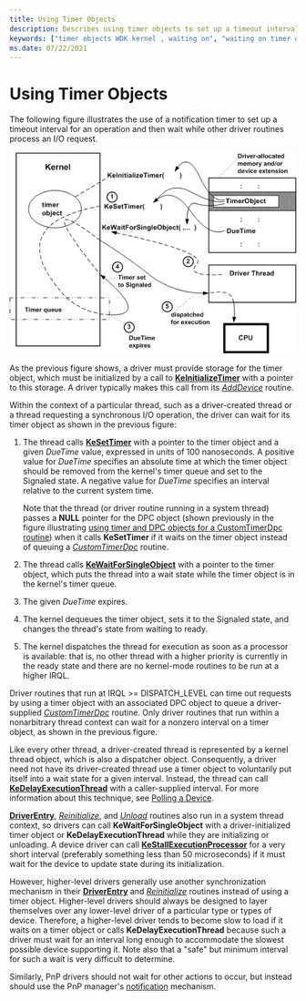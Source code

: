 ```yaml
---
title: Using Timer Objects
description: Describes using timer objects to set up a timeout interval for an operation and then wait while other driver routines process an I/O request.
keywords: ["timer objects WDK kernel , waiting on", "waiting on timer objects", "notification timers WDK kernel", "KeDelayExecutionThread", "KeWaitForSingleObject", "KeInitializeTimer", "KeSetTimer", "DueTime values"]
ms.date: 07/22/2021
---
```


# Using Timer Objects

The following figure illustrates the use of a notification timer to set up a timeout interval for an operation and then wait while other driver routines process an I/O request.

![diagram illustrating waiting for a timer object.](images/3ketimer.png)

As the previous figure shows, a driver must provide storage for the timer object, which must be initialized by a call to [**KeInitializeTimer**](/windows-hardware/drivers/ddi/wdm/nf-wdm-keinitializetimer) with a pointer to this storage. A driver typically makes this call from its [*AddDevice*](/windows-hardware/drivers/ddi/wdm/nc-wdm-driver_add_device) routine.

Within the context of a particular thread, such as a driver-created thread or a thread requesting a synchronous I/O operation, the driver can wait for its timer object as shown in the previous figure:

1. The thread calls [**KeSetTimer**](/windows-hardware/drivers/ddi/wdm/nf-wdm-kesettimer) with a pointer to the timer object and a given *DueTime* value, expressed in units of 100 nanoseconds. A positive value for *DueTime* specifies an absolute time at which the timer object should be removed from the kernel's timer queue and set to the Signaled state. A negative value for *DueTime* specifies an interval relative to the current system time.

    Note that the thread (or driver routine running in a system thread) passes a **NULL** pointer for the DPC object (shown previously in the figure illustrating [using timer and DPC objects for a CustomTimerDpc routine](registering-and-queuing-a-customtimerdpc-routine.md)) when it calls **KeSetTimer** if it waits on the timer object instead of queuing a [*CustomTimerDpc*](using-a-customtimerdpc-routine.md) routine.

1. The thread calls [**KeWaitForSingleObject**](/windows-hardware/drivers/ddi/wdm/nf-wdm-kewaitforsingleobject) with a pointer to the timer object, which puts the thread into a wait state while the timer object is in the kernel's timer queue.

1. The given *DueTime* expires.

1. The kernel dequeues the timer object, sets it to the Signaled state, and changes the thread's state from waiting to ready.

1. The kernel dispatches the thread for execution as soon as a processor is available: that is, no other thread with a higher priority is currently in the ready state and there are no kernel-mode routines to be run at a higher IRQL.

Driver routines that run at IRQL >= DISPATCH_LEVEL can time out requests by using a timer object with an associated DPC object to queue a driver-supplied [*CustomTimerDpc*](using-a-customtimerdpc-routine.md) routine. Only driver routines that run within a nonarbitrary thread context can wait for a nonzero interval on a timer object, as shown in the previous figure.

Like every other thread, a driver-created thread is represented by a kernel thread object, which is also a dispatcher object. Consequently, a driver need not have its driver-created thread use a timer object to voluntarily put itself into a wait state for a given interval. Instead, the thread can call [**KeDelayExecutionThread**](/windows-hardware/drivers/ddi/wdm/nf-wdm-kedelayexecutionthread) with a caller-supplied interval. For more information about this technique, see [Polling a Device](avoid-polling-devices.md).

[**DriverEntry**](/windows-hardware/drivers/ddi/wdm/nc-wdm-driver_initialize), [*Reinitialize*](/windows-hardware/drivers/ddi/ntddk/nc-ntddk-driver_reinitialize), and [*Unload*](/windows-hardware/drivers/ddi/wdm/nc-wdm-driver_unload) routines also run in a system thread context, so drivers can call **KeWaitForSingleObject** with a driver-initialized timer object or **KeDelayExecutionThread** while they are initializing or unloading. A device driver can call [**KeStallExecutionProcessor**](/windows-hardware/drivers/ddi/ntifs/nf-ntifs-kestallexecutionprocessor) for a very short interval (preferably something less than 50 microseconds) if it must wait for the device to update state during its initialization.

However, higher-level drivers generally use another synchronization mechanism in their [**DriverEntry**](/windows-hardware/drivers/ddi/wdm/nc-wdm-driver_initialize) and [*Reinitialize*](/windows-hardware/drivers/ddi/ntddk/nc-ntddk-driver_reinitialize) routines instead of using a timer object. Higher-level drivers should always be designed to layer themselves over any lower-level driver of a particular type or types of device. Therefore, a higher-level driver tends to become slow to load if it waits on a timer object or calls **KeDelayExecutionThread** because such a driver must wait for an interval long enough to accommodate the slowest possible device supporting it. Note also that a "safe" but minimum interval for such a wait is very difficult to determine.

Similarly, PnP drivers should not wait for other actions to occur, but instead should use the PnP manager's [notification](using-pnp-notification.md) mechanism.
